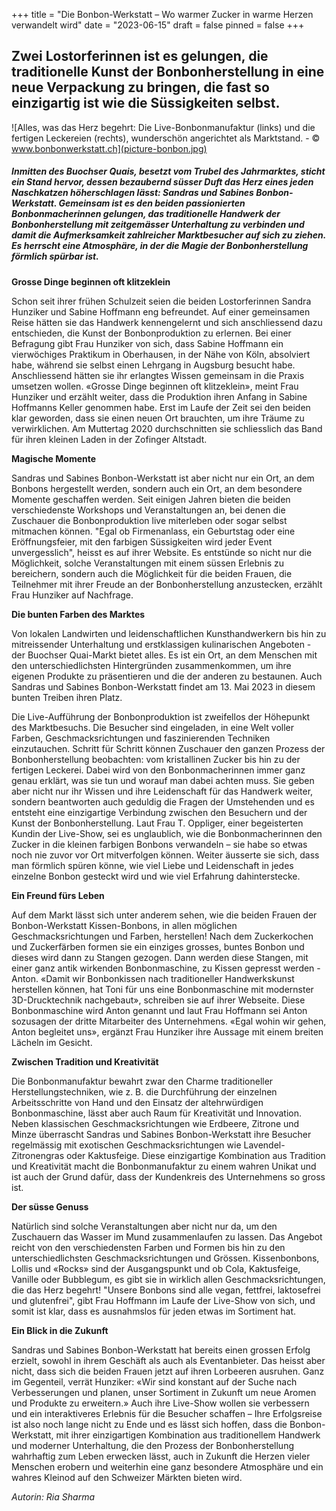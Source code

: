 +++
title = "Die Bonbon-Werkstatt – Wo warmer Zucker in warme Herzen verwandelt wird"
date = "2023-06-15"
draft = false
pinned = false
+++
## **Zwei Lostorferinnen ist es gelungen, die traditionelle Kunst der Bonbonherstellung in eine neue Verpackung zu bringen, die fast so einzigartig ist wie die Süssigkeiten selbst.**

![Alles, was das Herz begehrt: Die Live-Bonbonmanufaktur (links) und die fertigen Leckereien (rechts), wunderschön angerichtet als Marktstand. - © www.bonbonwerkstatt.ch](picture-bonbon.jpg)

##### **Inmitten des Buochser Quais, besetzt vom Trubel des Jahrmarktes, sticht ein Stand hervor, dessen bezaubernd süsser Duft das Herz eines jeden Naschkatzen höherschlagen lässt: Sandras und Sabines Bonbon-Werkstatt. Gemeinsam ist es den beiden passionierten Bonbonmacherinnen gelungen, das traditionelle Handwerk der Bonbonherstellung mit zeitgemässer Unterhaltung zu verbinden und damit die Aufmerksamkeit zahlreicher Marktbesucher auf sich zu ziehen. Es herrscht eine Atmosphäre, in der die Magie der Bonbonherstellung förmlich spürbar ist.**



**Grosse Dinge beginnen oft klitzeklein**

Schon seit ihrer frühen Schulzeit seien die beiden Lostorferinnen Sandra Hunziker und Sabine Hoffmann eng befreundet. Auf einer gemeinsamen Reise hätten sie das Handwerk kennengelernt und sich anschliessend dazu entschieden, die Kunst der Bonbonproduktion zu erlernen. Bei einer Befragung gibt Frau Hunziker von sich, dass Sabine Hoffmann ein vierwöchiges Praktikum in Oberhausen, in der Nähe von Köln, absolviert habe, während sie selbst einen Lehrgang in Augsburg besucht habe. Anschliessend hätten sie ihr erlangtes Wissen gemeinsam in die Praxis umsetzen wollen. «Grosse Dinge beginnen oft klitzeklein», meint Frau Hunziker und erzählt weiter, dass die Produktion ihren Anfang in Sabine Hoffmanns Keller genommen habe. Erst im Laufe der Zeit sei den beiden klar geworden, dass sie einen neuen Ort brauchten, um ihre Träume zu verwirklichen. Am Muttertag 2020 durchschnitten sie schliesslich das Band für ihren kleinen Laden in der Zofinger Altstadt.

**Magische Momente**

Sandras und Sabines Bonbon-Werkstatt ist aber nicht nur ein Ort, an dem Bonbons hergestellt werden, sondern auch ein Ort, an dem besondere Momente geschaffen werden. Seit einigen Jahren bieten die beiden verschiedenste Workshops und Veranstaltungen an, bei denen die Zuschauer die Bonbonproduktion live miterleben oder sogar selbst mitmachen können. "Egal ob Firmenanlass, ein Geburtstag oder eine Eröffnungsfeier, mit den farbigen Süssigkeiten wird jeder Event unvergesslich", heisst es auf ihrer Website. Es entstünde so nicht nur die Möglichkeit, solche Veranstaltungen mit einem süssen Erlebnis zu bereichern, sondern auch die Möglichkeit für die beiden Frauen, die Teilnehmer mit ihrer Freude an der Bonbonherstellung anzustecken, erzählt Frau Hunziker auf Nachfrage.

**Die bunten Farben des Marktes** 

Von lokalen Landwirten und leidenschaftlichen Kunsthandwerkern bis hin zu mitreissender Unterhaltung und erstklassigen kulinarischen Angeboten - der Buochser Quai-Markt bietet alles. Es ist ein Ort, an dem Menschen mit den unterschiedlichsten Hintergründen zusammenkommen, um ihre eigenen Produkte zu präsentieren und die der anderen zu bestaunen. Auch Sandras und Sabines Bonbon-Werkstatt findet am 13. Mai 2023 in diesem bunten Treiben ihren Platz. 

Die Live-Aufführung der Bonbonproduktion ist zweifellos der Höhepunkt des Marktbesuchs. Die Besucher sind eingeladen, in eine Welt voller Farben, Geschmacksrichtungen und faszinierenden Techniken einzutauchen. Schritt für Schritt können Zuschauer den ganzen Prozess der Bonbonherstellung beobachten: vom kristallinen Zucker bis hin zu der fertigen Leckerei. Dabei wird von den Bonbonmacherinnen immer ganz genau erklärt, was sie tun und worauf man dabei achten muss. Sie geben aber nicht nur ihr Wissen und ihre Leidenschaft für das Handwerk weiter, sondern beantworten auch geduldig die Fragen der Umstehenden und es entsteht eine einzigartige Verbindung zwischen den Besuchern und der Kunst der Bonbonherstellung. Laut Frau T. Oppliger, einer begeisterten Kundin der Live-Show, sei es unglaublich, wie die Bonbonmacherinnen den Zucker in die kleinen farbigen Bonbons verwandeln – sie habe so etwas noch nie zuvor vor Ort mitverfolgen können. Weiter äusserte sie sich, dass man förmlich spüren könne, wie viel Liebe und Leidenschaft in jedes einzelne Bonbon gesteckt wird und wie viel Erfahrung dahinterstecke.

**Ein Freund fürs Leben**

Auf dem Markt lässt sich unter anderem sehen, wie die beiden Frauen der Bonbon-Werkstatt Kissen-Bonbons, in allen möglichen Geschmacksrichtungen und Farben, herstellen! Nach dem Zuckerkochen und Zuckerfärben formen sie ein einziges grosses, buntes Bonbon und dieses wird dann zu Stangen gezogen. Dann werden diese Stangen, mit einer ganz antik wirkenden Bonbonmaschine, zu Kissen gepresst werden - Anton. «Damit wir Bonbonkissen nach traditioneller Handwerkskunst herstellen können, hat Toni für uns eine Bonbonmaschine mit modernster 3D-Drucktechnik nachgebaut», schreiben sie auf ihrer Webseite. Diese Bonbonmaschine wird Anton genannt und laut Frau Hoffmann sei Anton sozusagen der dritte Mitarbeiter des Unternehmens. «Egal wohin wir gehen, Anton begleitet uns», ergänzt Frau Hunziker ihre Aussage mit einem breiten Lächeln im Gesicht.

**Zwischen Tradition und Kreativität**

Die Bonbonmanufaktur bewahrt zwar den Charme traditioneller Herstellungstechniken, wie z. B. die Durchführung der einzelnen Arbeitsschritte von Hand und den Einsatz der altehrwürdigen Bonbonmaschine, lässt aber auch Raum für Kreativität und Innovation. Neben klassischen Geschmacksrichtungen wie Erdbeere, Zitrone und Minze überrascht Sandras und Sabines Bonbon-Werkstatt ihre Besucher regelmässig mit exotischen Geschmacksrichtungen wie Lavendel-Zitronengras oder Kaktusfeige. Diese einzigartige Kombination aus Tradition und Kreativität macht die Bonbonmanufaktur zu einem wahren Unikat und ist auch der Grund dafür, dass der Kundenkreis des Unternehmens so gross ist.

**Der süsse Genuss**

Natürlich sind solche Veranstaltungen aber nicht nur da, um den Zuschauern das Wasser im Mund zusammenlaufen zu lassen. Das Angebot reicht von den verschiedensten Farben und Formen bis hin zu den unterschiedlichsten Geschmacksrichtungen und Grössen. Kissenbonbons, Lollis und «Rocks» sind der Ausgangspunkt und ob Cola, Kaktusfeige, Vanille oder Bubblegum, es gibt sie in wirklich allen Geschmacksrichtungen, die das Herz begehrt! "Unsere Bonbons sind alle vegan, fettfrei, laktosefrei und glutenfrei", gibt Frau Hoffmann im Laufe der Live-Show von sich, und somit ist klar, dass es ausnahmslos für jeden etwas im Sortiment hat.

**Ein Blick in die Zukunft**

Sandras und Sabines Bonbon-Werkstatt hat bereits einen grossen Erfolg erzielt, sowohl in ihrem Geschäft als auch als Eventanbieter. Das heisst aber nicht, dass sich die beiden Frauen jetzt auf ihren Lorbeeren ausruhen. Ganz im Gegenteil, verrät Hunziker: «Wir sind konstant auf der Suche nach Verbesserungen und planen, unser Sortiment in Zukunft um neue Aromen und Produkte zu erweitern.» Auch ihre Live-Show wollen sie verbessern und ein interaktiveres Erlebnis für die Besucher schaffen – Ihre Erfolgsreise ist also noch lange nicht zu Ende und es lässt sich hoffen, dass die Bonbon-Werkstatt, mit ihrer einzigartigen Kombination aus traditionellem Handwerk und moderner Unterhaltung, die den Prozess der Bonbonherstellung wahrhaftig zum Leben erwecken lässt, auch in Zukunft die Herzen vieler Menschen erobern und weiterhin eine ganz besondere Atmosphäre und ein wahres Kleinod auf den Schweizer Märkten bieten wird.

*Autorin: Ria Sharma*